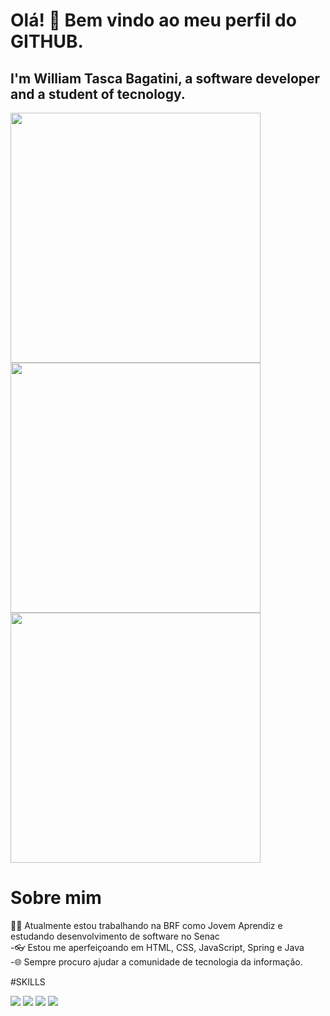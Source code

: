 # Olá! 👋 Bem vindo ao meu perfil do GITHUB.
## I'm William Tasca Bagatini, a software developer and a student of tecnology.

<img src="https://camo.githubusercontent.com/d229a54c33e22b9840f2e054fb84f722fefc03bbfa4371d3297cc8dc8fd3ede3/68747470733a2f2f6769746875622d726561646d652d73746174732e76657263656c2e6170702f6170693f757365726e616d653d57696c6c69616d4261676174696e69267468656d653d6e696768746f776c2673686f775f69636f6e733d7472756526686964655f626f726465723d66616c736526636f756e745f707269766174653d74727565" width="400" />

<img src="https://camo.githubusercontent.com/2047e12eb956b8383fce037621e8f0811982a382f4ca689057955033f7f0e2b7/68747470733a2f2f6769746875622d726561646d652d73747265616b2d73746174732e6865726f6b756170702e636f6d2f3f757365723d57696c6c69616d4261676174696e69267468656d653d6e696768746f776c26686964655f626f726465723d66616c7365" width="400" />

<img src="https://camo.githubusercontent.com/d9d5f1056521bfc098aba61e553341d1c7a09be07b0a2afa670fe85abc11e936/68747470733a2f2f6769746875622d726561646d652d73746174732e76657263656c2e6170702f6170692f746f702d6c616e67732f3f757365726e616d653d57696c6c69616d4261676174696e69267468656d653d6e696768746f776c2673686f775f69636f6e733d7472756526686964655f626f726465723d66616c7365266c61796f75743d636f6d70616374" width="400" />

# Sobre mim
🧑‍💻 Atualmente estou trabalhando na BRF como Jovem Aprendiz e estudando desenvolvimento de software no Senac <br>
-👓 Estou me aperfeiçoando em HTML, CSS, JavaScript, Spring e Java <br>
-🌐 Sempre procuro ajudar a comunidade de tecnologia da informação.<br>

#SKILLS
<div>
<img src="https://img.shields.io/badge/HTML-239120?style=for-the-badge&logo=html5&logoColor=white" />
<img src="https://img.shields.io/badge/CSS-239120?&style=for-the-badge&logo=css3&logoColor=white" />
<img src="https://img.shields.io/badge/JavaScript-323330?style=for-the-badge&logo=javascript&logoColor=F7DF1E" />
<img src="https://img.shields.io/badge/Java-ED8B00?style=for-the-badge&logo=openjdk&logoColor=white" />
</div>
